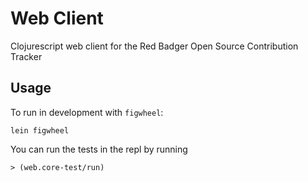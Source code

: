 # Web Client

Clojurescript web client for the Red Badger Open Source Contribution Tracker

## Usage

To run in development with `figwheel`:

```
lein figwheel
```

You can run the tests in the repl by running

```
> (web.core-test/run)
```
